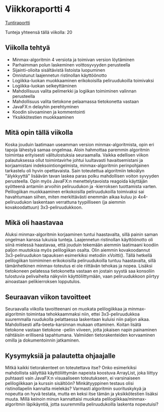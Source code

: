 # Viikkoraportti 4

[Tuntiraportti](https://github.com/heidihas/tira-harjoitustyo/blob/master/Dokumentaatio/Tuntiraportti.md)

Tunteja yhteensä tällä viikolla: 20

## Viikolla tehtyä
- Minmax-algoritmin 4 versiota ja toimivan version löytäminen
- Parhaimman polun laskeminen voittosyvyyden perusteella
- Sijainti-olioita sisältävistä listoista luopuminen
- Onnistunut laajennetun ristinollan käyttöönotto
- Logiikka-luokan muokkaaminen erikokoisilla peliruudukoilla toimivaksi
- Logiikka-luokan selkeyttäminen
- Mahdollisuus valita pelimerkki ja logiikan toimiminen valinnan perusteella
- Mahdollisuus valita tietokone pelaamassa tietokonetta vastaan
- JavaFX:n delayhin perehtyminen
- Koodin siivoaminen ja kommentointi
- Yksikkötestien muokkaaminen

## Mitä opin tällä viikolla
Koska jouduin laatimaan useamman version minmax-algoritmista, opin eri tapoja lähestyä samaa ongelmaa. Aloin hahmottaa paremmin algoritmin toimintaa erityisesti välitulostuksia seuraamalla. Vaikka edellisen viikon palautuksessa ollut toimintavirhe johtui luultavasti havaitsemistani ja korjaamistani indeksointiongelmista, minmax-algoritmin perinpohjainen tarkastelu oli hyvin opettavaista. Sain toteutettua algoritmiin tekoälyn "älykkyyttä" lisäävän tavan laskea paras polku mahdollisen voiton syvyyden perusteella. Opin myös JavaFX:n menettelytavoista reagoida käyttäjän syötteenä antamiin arvoihin peliruudukon ja -kierroksen tuottamista varten. Pelilogiikan muokkaaminen erikokoisilla peliruudukoilla toimivaksi sai havahtumaan siihen, miten merkittävästi enemmän aikaa kuluu jo 4x4-peliruudukon laskentaan verrattuna tyypilliseen (ja aiemmin kovakoodattuun) 3x3-peliruudukkoon.

## Mikä oli haastavaa
Aluksi minmax-algoritmin korjaaminen tuntui haastavalta, sillä painin saman ongelman kanssa lukuisia tunteja. Laajennetun ristinollan käyttöönotto oli siinä mielessä haastavaa, että jouduin tekemään aiemmin laatimaani koodiin paljon muutoksia myös pelilogiikan osalta. Olin aiemmin kovakoodannut 3x3-peliruudukon tapauksen esimerkiksi metodiin xVoitti(). Tällä hetkellä pelilogiikan toimiminen erikokoisilla peliruudukoilla tuntuu haastavalta, sillä tämänhetkinen minmax-toteutus ei ole riittävän tehokas ja nopea. Lisäksi tietokoneen pelatessa tietokonetta vastaan en jostain syystä saa konsoliin tulostuvia pelivaiheita näkyviin käyttöliittymään, vaan peliruudukkoon piirtyy ainoastaan pelikierroksen lopputulos.

## Seuraavan viikon tavoitteet
Seuraavalla viikolla tavoitteenani on muokata pelilogiikkaa ja minmax-algoritmin toimintaa tehokkaammaksi niin, ettei 3x3-peliruudukkoa suuremmalla ruudukolla pelattaessa laskentaan kuluisi niin paljon aikaa. Mahdollisesti alfa-beeta-karsinnan mukaan ottaminen. Koitan lisätä tietokone vastaan tietokone -peliin viiveen, jotta jokaisen napin painaminen nähtäisiin erillisenä tapahtumana. Valmiiden tietorakenteiden korvaaminen omilla ja dokumentoinnin jatkaminen.

## Kysymyksiä ja palautetta ohjaajalle
Mitkä kaikki tietorakenteet on toteutettava itse? Onko esimerkiksi mahdollista säilyttää käyttöliittymän napeista koostuva ArrayList, joka liittyy puhtaasti vain JavaFX:n visuaaliseen toteutukseen, ei varsinaiseen pelilogiikkaan ja kurssin sisältöön? Minkätyyppinen testaus olisi ristinollapelin kannalta mielekäs? Varmasti algoritmin suorituskykyä ja nopeutta on hyvä testata, mutta en keksi itse tämän ja yksikkötestien lisäksi muuta. Millä keinoin minun kannattaisi muokata pelilogiikkaa/minmax-algoritmin läpikäyntiä, jotta suuremmilla peliruudukoilla laskenta nopeutuisi?
